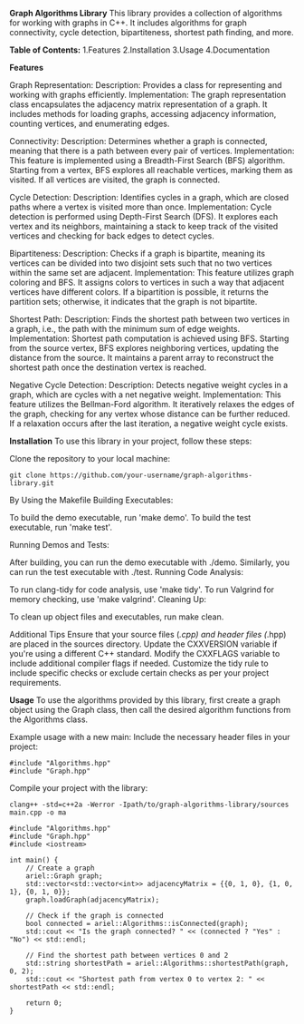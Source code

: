 **Graph Algorithms Library**
This library provides a collection of algorithms for working with graphs in C++.
It includes algorithms for graph connectivity, cycle detection, bipartiteness, shortest path finding, and more.

**Table of Contents:**
1.Features
2.Installation
3.Usage
4.Documentation

**Features**

Graph Representation:
Description: Provides a class for representing and working with graphs efficiently.
Implementation: The graph representation class encapsulates the adjacency matrix representation of a graph. It includes methods for loading graphs, accessing adjacency information, counting vertices, and enumerating edges.


Connectivity:
Description: Determines whether a graph is connected, meaning that there is a path between every pair of vertices.
Implementation: This feature is implemented using a Breadth-First Search (BFS) algorithm. Starting from a vertex, BFS explores all reachable vertices, marking them as visited. If all vertices are visited, the graph is connected.

Cycle Detection:
Description: Identifies cycles in a graph, which are closed paths where a vertex is visited more than once.
Implementation: Cycle detection is performed using Depth-First Search (DFS). It explores each vertex and its neighbors, maintaining a stack to keep track of the visited vertices and checking for back edges to detect cycles.

Bipartiteness:
Description: Checks if a graph is bipartite, meaning its vertices can be divided into two disjoint sets such that no two vertices within the same set are adjacent.
Implementation: This feature utilizes graph coloring and BFS. It assigns colors to vertices in such a way that adjacent vertices have different colors. If a bipartition is possible, it returns the partition sets; otherwise, it indicates that the graph is not bipartite.

Shortest Path:
Description: Finds the shortest path between two vertices in a graph, i.e., the path with the minimum sum of edge weights.
Implementation: Shortest path computation is achieved using BFS. Starting from the source vertex, BFS explores neighboring vertices, updating the distance from the source. It maintains a parent array to reconstruct the shortest path once the destination vertex is reached.

Negative Cycle Detection:
Description: Detects negative weight cycles in a graph, which are cycles with a net negative weight.
Implementation: This feature utilizes the Bellman-Ford algorithm. It iteratively relaxes the edges of the graph, checking for any vertex whose distance can be further reduced. If a relaxation occurs after the last iteration, a negative weight cycle exists.

**Installation**
To use this library in your project, follow these steps:

Clone the repository to your local machine:
```
git clone https://github.com/your-username/graph-algorithms-library.git
```

By Using the Makefile
Building Executables:

To build the demo executable, run 'make demo'.
To build the test executable, run 'make test'.

Running Demos and Tests:

After building, you can run the demo executable with ./demo.
Similarly, you can run the test executable with ./test.
Running Code Analysis:

To run clang-tidy for code analysis, use 'make tidy'.
To run Valgrind for memory checking, use 'make valgrind'.
Cleaning Up:

To clean up object files and executables, run make clean.

Additional Tips
Ensure that your source files (*.cpp) and header files (*.hpp) are placed in the sources directory.
Update the CXXVERSION variable if you're using a different C++ standard.
Modify the CXXFLAGS variable to include additional compiler flags if needed.
Customize the tidy rule to include specific checks or exclude certain checks as per your project requirements.


**Usage**
To use the algorithms provided by this library, first create a graph object using the Graph class, then call the desired algorithm functions from the Algorithms class.

Example usage with a new main:
Include the necessary header files in your project:

```
#include "Algorithms.hpp"
#include "Graph.hpp"
```
Compile your project with the library:

```
clang++ -std=c++2a -Werror -Ipath/to/graph-algorithms-library/sources main.cpp -o ma
```

```
#include "Algorithms.hpp"
#include "Graph.hpp"
#include <iostream>

int main() {
    // Create a graph
    ariel::Graph graph;
    std::vector<std::vector<int>> adjacencyMatrix = {{0, 1, 0}, {1, 0, 1}, {0, 1, 0}};
    graph.loadGraph(adjacencyMatrix);

    // Check if the graph is connected
    bool connected = ariel::Algorithms::isConnected(graph);
    std::cout << "Is the graph connected? " << (connected ? "Yes" : "No") << std::endl;

    // Find the shortest path between vertices 0 and 2
    std::string shortestPath = ariel::Algorithms::shortestPath(graph, 0, 2);
    std::cout << "Shortest path from vertex 0 to vertex 2: " << shortestPath << std::endl;

    return 0;
}
```
